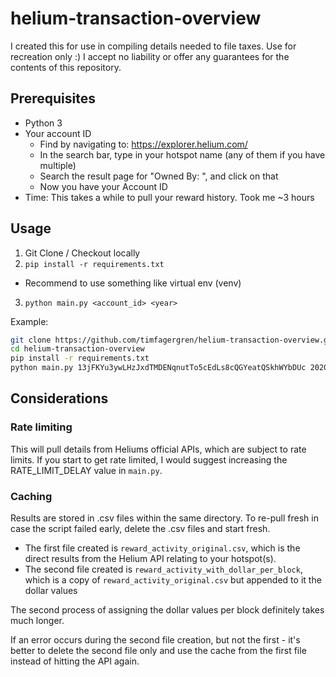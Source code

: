 # helium-transaction-overview
I created this for use in compiling details needed to file taxes. Use for recreation only :)  I accept no liability or offer any guarantees for the contents of this repository.

## Prerequisites

- Python 3
- Your account ID
  - Find by navigating to: https://explorer.helium.com/
  - In the search bar, type in your hotspot name (any of them if you have multiple)
  - Search the result page for "Owned By: ", and click on that
  - Now you have your Account ID
- Time: This takes a while to pull your reward history. Took me ~3 hours 

## Usage

1) Git Clone / Checkout locally
2) `pip install -r requirements.txt`
  - Recommend to use something like virtual env (venv)
3) `python main.py <account_id> <year>`

Example:

```sh
git clone https://github.com/timfagergren/helium-transaction-overview.git
cd helium-transaction-overview
pip install -r requirements.txt
python main.py 13jFKYu3ywLHzJxdTMDENqnutTo5cEdLs8cQGYeatQSkhWYbDUc 2020
```

## Considerations

### Rate limiting
This will pull details from Heliums official APIs, which are subject to rate limits.  If you start to get rate limited, 
I would suggest increasing the RATE_LIMIT_DELAY value in `main.py`.

### Caching
Results are stored in .csv files within the same directory. To re-pull fresh in case the script failed early, delete the
.csv files and start fresh.

* The first file created is `reward_activity_original.csv`, which is the direct results from the Helium API relating to your hotspot(s).
* The second file created is `reward_activity_with_dollar_per_block`, which is a copy of `reward_activity_original.csv`
 but appended to it the dollar values
 
The second process of assigning the dollar values per block definitely takes much longer.
  
If an error occurs during the second file creation, but not the first - it's better to delete the second file only and 
use the cache from the first file instead of hitting the API again.
